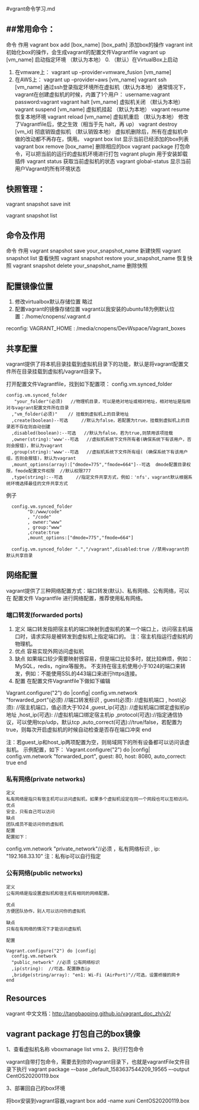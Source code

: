 #vgrant命令学习.md

##常用命令：
----
命令 	作用
vagrant box add [box_name] [box_path] 	添加box的操作
vagrant init 	初始化box的操作，会生成vagrant的配置文件Vagrantfile
vagrant up [vm_name] 	启动指定环境 （默认为本地）
0. （默认）在VirtualBox上启动
1. 在vmware上：
vagrant up –provider=vmware_fusion [vm_name]
2. 在AWS上：
vagrant up –provider=aws [vm_name]
vagrant ssh [vm_name] 	通过ssh登录指定环境所在虚拟机（默认为本地）
通常情况下，vagrant在创建虚拟机的时候，内置了1个用户：
username:vagrant
password:vagrant
vagrant halt [vm_name] 	虚拟机关闭 （默认为本地）
vagrant suspend [vm_name] 	虚拟机挂起 （默认为本地）
vagrant resume 	恢复本地环境
vagrant reload [vm_name] 	虚拟机重启 （默认为本地）
修改了Vagrantfile后，使之生效（相当于先 halt，再 up）
vagrant destroy [vm_id] 	彻底销毁虚拟机 （默认销毁本地）
虚拟机删除后，所有在虚拟机中做的改动都不再存在，慎用。
vagrant box list 	显示当前已经添加的box列表
vagrant box remove [box_name] 	删除相应的box
vagrant package 	打包命令，可以把当前的运行的虚拟机环境进行打包
vagrant plugin 	用于安装卸载插件
vagrant status 	获取当前虚拟机的状态
vagrant global-status 	显示当前用户Vagrant的所有环境状态

## 快照管理：
vagrant snapshot save init

vagrant snapshot list

命令及作用
---

命令 	作用
vagrant snapshot save your_snapshot_name 	新建快照
vagrant snapshot list 	查看快照
vagrant snapshot restore your_snapshot_name 	恢复快照
vagrant snapshot delete your_snapshot_name 	删除快照


## 配置镜像位置

1. 修改virtualbox默认存储位置
略过
2. 配置vagrant的镜像存储位置
vagrant以我安装的ubuntu18为例默认位置：/home/cnopens/.vagrant.d

reconfig: VAGRANT_HOME : /media/cnopens/DevWspace/Vagrant_boxes

## 共享配置
vagrant提供了将本机目录挂载到虚拟机目录下的功能，默认是将vagrant配置文件所在目录挂载到虚拟机/vagrant目录下。

打开配置文件Vagrantfile，找到如下配置项：
config.vm.synced_folder

```配置项如下：
config.vm.synced_folder   
   "your_folder"(必须)   //物理机目录，可以是绝对地址或相对地址，相对地址是指相对与vagrant配置文件所在目录
  ,"vm_folder(必须)"    // 挂载到虚拟机上的目录地址
  ,create(boolean)--可选     //默认为false，若配置为true，挂载到虚拟机上的目录若不存在则自动创建
  ,disabled(boolean):--可选   //默认为false，若为true,则禁用该项挂载
  ,owner(string):'www'--可选   //虚拟机系统下文件所有者(确保系统下有该用户，否则会报错)，默认为vagrant
  ,group(string):'www'--可选   //虚拟机系统下文件所有组( (确保系统下有该用户组，否则会报错)，默认为vagrant
  ,mount_options(array):["dmode=775","fmode=664"]--可选  dmode配置目录权限，fmode配置文件权限  //默认权限777
  ,type(string):--可选     //指定文件共享方式，例如：'nfs'，vagrant默认根据系统环境选择最佳的文件共享方式
```
例子
```
  config.vm.synced_folder
        "D:/www/code"
        , "/code"
        , owner:"www"
        , group:"www"
        ,create:true
        ,mount_options:["dmode=775","fmode=664"]

  config.vm.synced_folder ".","/vagrant",disabled:true //禁用vagrant的默认共享目录
```

## 网络配置
vagrant提供了三种网络配置方式：端口转发(默认)、私有网络、公有网络，可以在 配置文件 Vagrantfile 进行网络配置，推荐使用私有网络。

### 端口转发(forwarded ports)

1. 定义
    端口转发指把宿主机的端口映射到虚拟机的某一个端口上，访问宿主机端口时，请求实际是被转发到虚拟机上指定端口的。
    注：宿主机指运行虚拟机的物理机。
2. 优点
    容易实现外网访问虚拟机
3. 缺点
    如果端口较少需要映射很容易，但是端口比较多时，就比较麻烦，例如：MySQL，redis，nginx等服务。
    不支持在宿主机使用小于1024的端口来转发，例如：不能使用SSL的443端口来进行https连接。
4. 配置
在配置文件Vagrantfile下做如下编辑

Vagrant.configure("2") do |config|
  config.vm.network  
      "forwarded_port"(必须) //端口转发标识
      , guest(必须): //虚拟机端口
      , host(必须): //宿主机端口，值必须大于1024
      ,guest_ip(可选): //虚拟机端口绑定虚拟机ip地址
      ,host_ip(可选): //虚拟机端口绑定宿主机ip
      ,protocol(可选)://指定通信协议，可以使用tcp/udp，默认tcp
      ,auto_correct(可选)://true/false，若配置为true，则每次开启虚拟机的时候自动检查是否存在端口冲突
end

注：若guest_ip和host_ip两项配置为空，则局域网下的所有设备都可以访问该虚拟机。
示例配置，如下：
Vagrant.configure("2") do |config|
  config.vm.network "forwarded_port", guest: 80, host: 8080,
    auto_correct: true
end


### 私有网络(private networks)

    定义
    私有网络是指只有宿主机可以访问虚拟机，如果多个虚拟机设定在同一个网段也可以互相访问。
    优点
    安全，只有自己可以访问
    缺点
    团队成员不能访问你的虚拟机
    配置
    配置如下：

 config.vm.network 
                "private_network"//必须 ，私有网络标识
                , ip: "192.168.33.10"
注：私有ip可以自行指定   

### 公有网络(public networks)

    定义
    公有网络是指设置虚拟机和宿主机有相同的网络配置。

    优点
    方便团队协作，别人可以访问你的虚拟机

    缺点
    只有在有网络的情况下才能访问虚拟机

    配置
```
Vagrant.configure("2") do |config|
  config.vm.network 
  "public_network" //必须 公有网络标识
  ,ip(string):  //可选，配置静态ip
  ,bridge(string/array): "en1: Wi-Fi (AirPort)"//可选，设置桥接的网卡
end
```

## Resources
vagrant 中文文档：http://tangbaoping.github.io/vagrant_doc_zh/v2/

## vagrant package 打包自己的box镜像

1、查看虚拟机名称 
vboxmanage list vms
2、执行打包命令

vagrant自带打包命令，需要去到你的vagrant目录下，也就是vagrantFile文件目录下执行
vagrant package –-base _default_1583637544209_19565 –-output CentOS20200119.box


3、部署回自己的box环境

将box安装到vagrant容器,vagrant box add -name xuni CentOS20200119.box